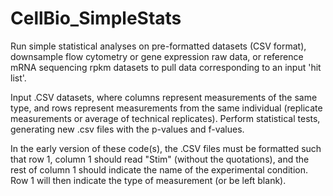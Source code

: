 # CellBio_SimpleStats
Run simple statistical analyses on pre-formatted datasets (CSV format), downsample flow cytometry or gene expression raw data, 
or reference mRNA sequencing rpkm datasets to pull data corresponding to an input 'hit list'.

Input .CSV datasets, where columns represent measurements of the same type, and rows represent measurements from the same individual (replicate measurements or average of technical replicates). Perform statistical tests, generating new .csv files with the p-values and f-values.

In the early version of these code(s), the .CSV files must be formatted such that row 1, column 1 should read "Stim" (without the quotations), and the rest of column 1 should indicate the name of the experimental condition. Row 1 will then indicate the type of measurement (or be left blank).
